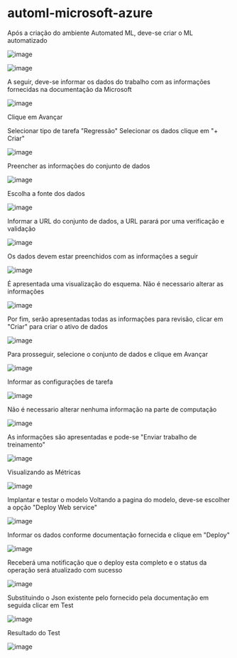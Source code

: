 # automl-microsoft-azure

Após a criação do ambiente Automated ML, deve-se criar o ML automatizado

![image](https://github.com/ronaldocicone/automl-microsoft-azure/assets/44247440/467c3f2a-255c-4759-a649-979b69c8a870)

![image](https://github.com/ronaldocicone/automl-microsoft-azure/assets/44247440/3e510c21-d2a8-4ea0-9f5c-0dfd46493291)

A seguir, deve-se informar os dados do trabalho com as informações fornecidas na documentação da Microsoft

![image](https://github.com/ronaldocicone/automl-microsoft-azure/assets/44247440/341b56cb-a52b-43f4-a443-186dfe8a7197)

Clique em Avançar

Selecionar tipo de tarefa "Regressão"
Selecionar os dados clique em "+ Criar"

![image](https://github.com/ronaldocicone/automl-microsoft-azure/assets/44247440/c754bd40-4a8a-4987-bd3f-ef5a71766985)

Preencher as informações do conjunto de dados

![image](https://github.com/ronaldocicone/automl-microsoft-azure/assets/44247440/21d14374-fe67-4d6d-8e97-c9ab388ee8d1)

Escolha a fonte dos dados

![image](https://github.com/ronaldocicone/automl-microsoft-azure/assets/44247440/a8b0955c-679d-49a4-9fbc-98578b290767)

Informar a URL do conjunto de dados, a URL parará por uma verificação e validação

![image](https://github.com/ronaldocicone/automl-microsoft-azure/assets/44247440/55d622e5-4558-4329-ade8-33866ba47ce4)

Os dados devem estar preenchidos com as informações a seguir

![image](https://github.com/ronaldocicone/automl-microsoft-azure/assets/44247440/6d203b04-9a49-4152-8dcb-ab42458b9625)

É apresentada uma visualização do esquema. Não é necessario alterar as informações

![image](https://github.com/ronaldocicone/automl-microsoft-azure/assets/44247440/edb98dad-6401-41be-ba63-a33f92707aa0)

Por fim, serão apresentadas todas as informações para revisão, clicar em "Criar" para criar o ativo de dados

![image](https://github.com/ronaldocicone/automl-microsoft-azure/assets/44247440/fea71576-b778-4175-843e-821e49ee8d18)

Para prosseguir, selecione o conjunto de dados e clique em Avançar

![image](https://github.com/ronaldocicone/automl-microsoft-azure/assets/44247440/07483d39-4228-4620-9151-b16f8d2a8462)

Informar as configurações de tarefa

![image](https://github.com/ronaldocicone/automl-microsoft-azure/assets/44247440/926cc215-e814-409f-b129-bb38328e1253)

Não é necessario alterar nenhuma informação na parte de computação

![image](https://github.com/ronaldocicone/automl-microsoft-azure/assets/44247440/a0a16eb2-eba3-4305-a574-c228a3a0a7ce)

As informações são apresentadas e pode-se "Enviar trabalho de treinamento"

![image](https://github.com/ronaldocicone/automl-microsoft-azure/assets/44247440/3251f3db-18d4-40fd-bc10-824b5e35636c)

Visualizando as Métricas

![image](https://github.com/ronaldocicone/automl-microsoft-azure/assets/44247440/f9f963c1-af1a-41ee-9379-ab70549df1b2)

Implantar e testar o modelo
Voltando a pagina do modelo, deve-se escolher a opção "Deploy Web service"

![image](https://github.com/ronaldocicone/automl-microsoft-azure/assets/44247440/71b67b6f-f6c6-49dc-9a40-d256d22d1d7e)

Informar os dados conforme documentação fornecida e clique em "Deploy"

![image](https://github.com/ronaldocicone/automl-microsoft-azure/assets/44247440/a288e495-ec53-4f80-9e88-4d114228551f)

Receberá uma notificação que o deploy esta completo e o status da operação será atualizado com sucesso

![image](https://github.com/ronaldocicone/automl-microsoft-azure/assets/44247440/6ddea197-1c40-4b1f-8b82-a431f3eb0164)

Substituindo o Json existente pelo fornecido pela documentação em seguida clicar em Test

![image](https://github.com/ronaldocicone/automl-microsoft-azure/assets/44247440/9e2666a0-dd69-4489-aa92-e3c102f7a760)

Resultado do Test

![image](https://github.com/ronaldocicone/automl-microsoft-azure/assets/44247440/5b9b796d-58ef-44dd-89d2-1163f96ee80d)


